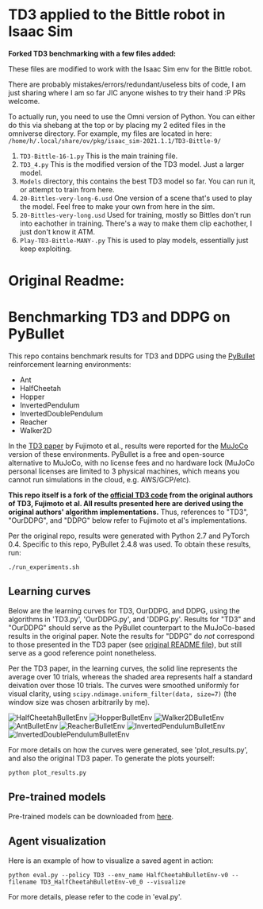 # TD3 applied to the Bittle robot in Isaac Sim

**Forked TD3 benchmarking with a few files added:**

These files are modified to work with the Isaac Sim env for the Bittle robot. 

There are probably mistakes/errors/redundant/useless bits of code, I am just sharing where I am so far JIC anyone wishes to try their hand :P PRs welcome. 

To actually run, you need to use the Omni version of Python. You can either do this via shebang at the top or by placing my 2 edited files in the omniverse directory. For example, my files are located in here: `/home/h/.local/share/ov/pkg/isaac_sim-2021.1.1/TD3-Bittle-9/`

1. `TD3-Bittle-16-1.py` This is the main training file. 
2. `TD3_4.py` This is the modified version of the TD3 model. Just a larger model.
3. `Models` directory, this contains the best TD3 model so far. You can run it, or attempt to train from here.
4. `20-Bittles-very-long-6.usd` One version of a scene that's used to play the model. Feel free to make your own from here in the sim. 
5. `20-Bittles-very-long.usd` Used for training, mostly so Bittles don't run into eachother in training. There's a way to make them clip eachother, I just don't know it ATM. 
6. `Play-TD3-Bittle-MANY-.py` This is used to play models, essentially just keep exploiting.








# Original Readme:


# Benchmarking TD3 and DDPG on PyBullet

This repo contains benchmark results for TD3 and DDPG using the [PyBullet](https://docs.google.com/document/d/10sXEhzFRSnvFcl3XxNGhnD4N2SedqwdAvK3dsihxVUA/edit#) reinforcement learning environments:
* Ant
* HalfCheetah
* Hopper
* InvertedPendulum
* InvertedDoublePendulum
* Reacher
* Walker2D

In the [TD3 paper](https://arxiv.org/abs/1802.09477) by Fujimoto et al., results were reported for the [MuJoCo](http://www.mujoco.org/) version of these environments. PyBullet is a free and open-source alternative to MuJoCo, with no license fees and no hardware lock (MuJoCo personal licenses are limited to 3 physical machines, which means you cannot run simulations in the cloud, e.g. AWS/GCP/etc).

**This repo itself is a fork of the [official TD3 code](https://github.com/sfujim/TD3/) from the original authors of TD3, Fujimoto et al. All results presented here are derived using the original authors' algorithm implementations.** Thus, references to "TD3", "OurDDPG", and "DDPG" below refer to Fujimoto et al's implementations.

Per the original repo, results were generated with Python 2.7 and PyTorch 0.4. Specific to this repo, PyBullet 2.4.8 was used. To obtain these results, run:
```
./run_experiments.sh
```

## Learning curves
Below are the learning curves for TD3, OurDDPG, and DDPG, using the algorithms in 'TD3.py', 'OurDDPG.py', and 'DDPG.py'. Results for "TD3" and "OurDDPG" should serve as the PyBullet counterpart to the MuJoCo-based results in the original paper. Note the results for "DDPG" do *not* correspond to those presented in the TD3 paper (see [original README file](README_orig.md)), but still serve as a good reference point nonetheless.

Per the TD3 paper, in the learning curves, the solid line represents the average over 10 trials, whereas the shaded area represents half a standard deivation over those 10 trials. The curves were smoothed uniformly for visual clarity, using `scipy.ndimage.uniform_filter(data, size=7)` (the window size was chosen arbitrarily by me).

![HalfCheetahBulletEnv](plots/HalfCheetahBulletEnv-v0.png)
![HopperBulletEnv](plots/HopperBulletEnv-v0.png)
![Walker2DBulletEnv](plots/Walker2DBulletEnv-v0.png)
![AntBulletEnv](plots/AntBulletEnv-v0.png)
![ReacherBulletEnv](plots/ReacherBulletEnv-v0.png)
![InvertedPendulumBulletEnv](plots/InvertedPendulumBulletEnv-v0.png)
![InvertedDoublePendulumBulletEnv](plots/InvertedDoublePendulumBulletEnv-v0.png)

For more details on how the curves were generated, see 'plot_results.py', and also the original TD3 paper. To generate the plots yourself:
```
python plot_results.py
```

## Pre-trained models
Pre-trained models can be downloaded from [here](https://drive.google.com/open?id=1x88F-Uop6zCI0jnY8F4E9TsKsXCtq-fL).

## Agent visualization
Here is an example of how to visualize a saved agent in action:
```
python eval.py --policy TD3 --env_name HalfCheetahBulletEnv-v0 --filename TD3_HalfCheetahBulletEnv-v0_0 --visualize
```

For more details, please refer to the code in 'eval.py'.
